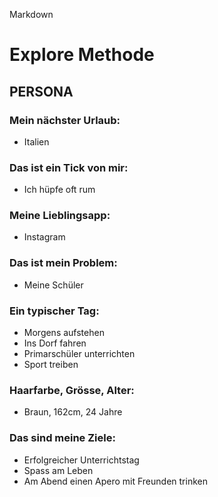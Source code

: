 Markdown
# **Explore Methode**

## **PERSONA**

### Mein nächster Urlaub:
- Italien

### Das ist ein Tick von mir:
- Ich hüpfe oft rum

### Meine Lieblingsapp:
- Instagram

### Das ist mein Problem:
- Meine Schüler

### Ein typischer Tag:
- Morgens aufstehen
- Ins Dorf fahren
- Primarschüler unterrichten
- Sport treiben

### Haarfarbe, Grösse, Alter:
- Braun, 162cm, 24 Jahre

### Das sind meine Ziele:
- Erfolgreicher Unterrichtstag
- Spass am Leben
- Am Abend einen Apero mit Freunden trinken

